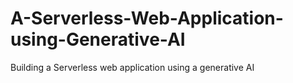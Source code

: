 # A-Serverless-Web-Application-using-Generative-AI
Building a Serverless web application using a generative AI
